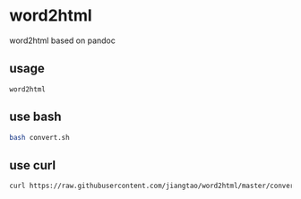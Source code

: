# word2html 

word2html  based on pandoc

## usage

```
word2html 
```

## use bash 

```bash
bash convert.sh
```

## use curl

```bash
curl https://raw.githubusercontent.com/jiangtao/word2html/master/convert.sh | sh
```
